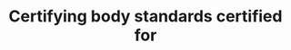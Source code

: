 ---
title: 'Certifying body standards certified for'
slug: 'certification-certifying-body-standards-certified-for'
description: 'standards a body can certify for - identify the official standard IDs'
required: False
module: 'Certifying body'
cluster: 'Certification'
policy: 'Free value. Repeat values.'
---